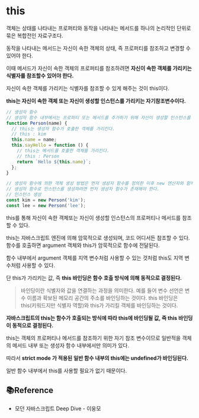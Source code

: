 # this

객체는 상태를 나타내는 프로퍼티와 동작을 나타내는 메서드를 하나의 논리적인 단위로 묶은 복합전인 자료구조다.

동작을 나타내는 메서드는 자신이 속한 객체의 상태, 즉 프로퍼티를 참조하고 변경할 수 있어야 한다.

이때 메서드가 자신이 속한 객체의 프로퍼티를 참조하려면 **자신이 속한 객체를 가리키는 식별자를 참조할수 있어야 한다.**

자신이 속한 객체를 가리키는 식별자를 참조할 수 있게 해주는 것이 this이다.

**this는 자신이 속한 객체 또는 자신이 생성할 인스턴스를 가리키는 자기참조변수이다.**

```js
// 생성자 함수
// 생성자 함수 내부에서는 프로퍼티 또는 메서드를 추가하기 위해 자신이 생성할 인스턴스를 참조할 수 있어야한다.
function Person(name) {
  // this는 생성자 함수가 호출한 객체를 가리킨다.
  // this : kim
  this.name = name;
  this.sayHello = function () {
    // this는 메서드를 호출한 객체를 가리킨다.
    // this : Person
    return `Hello ${this.name}`;
  };
}

// 생성자 함수에 의한 객체 생성 방법은 먼저 생성자 함수를 정의한 이후 new 연산자와 함께 생성자 함수를 호출하는 추가 단계가 필요하다.
// 생성자 함수로 인스턴스를 생성하려면 먼저 생성자 함수가 존재해야 한다.
// 인스턴스 생성
const kim = new Person('kim');
const lee = new Person('lee');
```

this를 통해 자신이 속한 객체또는 자신이 생성할 인스턴스의 프로퍼티나 메서드를 참조할 수 있다.

this는 자바스크립트 엔진에 의해 암묵적으로 생성되며, 코드 어디서든 참조할 수 있다. 함수를 호출하면 argument 객체와 this가 암묵적으로 함수에 전달된다.

함수 내부에서 argument 객체를 지역 변수처럼 사용할 수 있는 것처럼 this도 지역 변수처럼 사용할 수 있다.

단 this가 가리키는 값, 즉 **this 바인딩은 함수 호출 방식에 의해 동적으로 결정된다.**

> 바인딩이란 식별자와 값을 연결하는 과정을 의미한다. 예를 들어 변수 선언은 변수 이름과 확보된 메모리 공간의 주소를 바인딩하는 것이다.
> this 바인딩은 this(키워드지만 식별자 역할)와 this가 가리킬 객체를 바인딩하는 것이다.

**자바스크립트의 this는 함수가 호출되는 방식에 따라 this에 바인딩될 값, 즉 this 바인딩이 동적으로 결정된다.**

this는 객체의 프로퍼티나 메서드를 참조하기 위한 자기 참조 변수이므로 일반적을 객체의 메서드 내부 또는 생성자 함수 내부에서만 의미가 있다.

따라서 **strict mode 가 적용된 일반 함수 내부의 this에는 undefined가 바인딩된다.**

일반 함수 내부에서 this를 사용할 필요가 없기 때문이다.

## 📚Reference

- 모던 자바스크립트 Deep Dive - 이웅모
